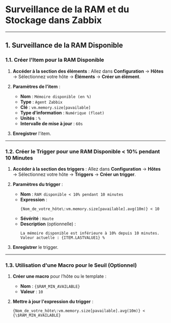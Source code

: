 # Surveillance de la RAM et du Stockage dans Zabbix

---

## 1. Surveillance de la RAM Disponible

### 1.1. Créer l'Item pour la RAM Disponible

1. **Accéder à la section des éléments** :
   Allez dans **Configuration** → **Hôtes** → Sélectionnez votre hôte → **Éléments** → **Créer un élément**.

2. **Paramètres de l'item** :
   - **Nom** : `Mémoire disponible (en %)`
   - **Type** : `Agent Zabbix`
   - **Clé** : `vm.memory.size[pavailable]`
   - **Type d’information** : `Numérique (float)`
   - **Unités** : `%`
   - **Intervalle de mise à jour** : `60s`

3. **Enregistrer** l'item.

---

### 1.2. Créer le Trigger pour une RAM Disponible < 10% pendant 10 Minutes

1. **Accéder à la section des triggers** :
   Allez dans **Configuration** → **Hôtes** → Sélectionnez votre hôte → **Triggers** → **Créer un trigger**.

2. **Paramètres du trigger** :
   - **Nom** : `RAM disponible < 10% pendant 10 minutes`
   - **Expression** :
     ```plaintext
     {Nom_de_votre_hôte\:vm.memory.size[pavailable].avg(10m)} < 10
     ```
   - **Sévérité** : `Haute`
   - **Description** (optionnelle) :
     ```plaintext
     La mémoire disponible est inférieure à 10% depuis 10 minutes.
     Valeur actuelle : {ITEM.LASTVALUE1} %
     ```

3. **Enregistrer** le trigger.

---

### 1.3. Utilisation d'une Macro pour le Seuil (Optionnel)

1. **Créer une macro** pour l’hôte ou le template :
   - **Nom** : `{$RAM_MIN_AVAILABLE}`
   - **Valeur** : `10`

2. **Mettre à jour l'expression du trigger** :
   ```plaintext
   {Nom_de_votre_hôte\:vm.memory.size[pavailable].avg(10m)} < {\$RAM_MIN_AVAILABLE}
